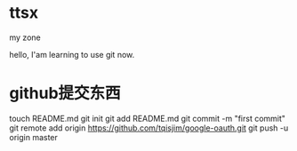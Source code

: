 # ttsx
my zone

hello, I'am learning to use git now.

# github提交东西

touch README.md
git init
git add README.md
git commit -m "first commit"
git remote add origin https://github.com/tqisjim/google-oauth.git
git push -u origin master
